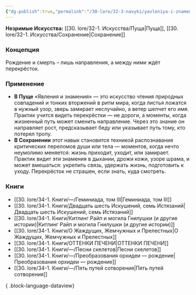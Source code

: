 ```yaml
---
{"dg-publish":true,"permalink":"/30-lore/32-3-navyki/yavleniya-i-znameniya/","tags":["незримое/навык"]}
---
```


**Незримые Искусства:** [[30. lore/32-1. Искусства/Пуща\|Пуща]], [[30. lore/32-1. Искусства/Сохранение\|Сохранение]]
### Концепция
Рождение и смерть – лишь направления, а между ними ждёт перекрёсток.
### Применение
- **В Пуще** «Явления и знамения» — это искусство чтения природных совпадений и тонких вторжений в ритм мира, когда листья ложатся в нужный узор, зверь замирает неслучайно, а ветер шепчет его имя. Практик учится видеть перекрёстки — не дороги, а моменты, когда жизненный путь может сменить направление. Через это знание он направляет рост, предсказывает беду или указывает путь тому, кто потерял тропу.
- **В Сохранении** этот навык становится техникой распознавания критических переломов души или тела — моментов, когда нечто неумолимо меняется: жизнь приходит, уходит, или замирает. Практик видит эти знамения в дыхании, дрожи кожи, узоре шрама, и может вмешаться: укрепить связь, удержать жизнь, подготовить к уходу. Перекрёсток не страшен, если знать, куда смотреть.
### Книги
- [[30. lore/34-1. Книги/—/Геминиада, том III\|Геминиада, том III]]
- [[30. lore/34-1. Книги/Двадцать шесть Искушений, семь Истязаний\|Двадцать шесть Искушений, семь Истязаний]]
- [[30. lore/34-1. Книги/Китлинг Райп и могила Гнилушки (и другие истории)\|Китлинг Райп и могила Гнилушки (и другие истории)]]
- [[30. lore/34-1. Книги/О Жаждущих, Жемчужных и Прелестных\|О Жаждущих, Жемчужных и Прелестных]]
- [[30. lore/34-1. Книги/ОТТЕНКИ ПЕЧЕНИ\|ОТТЕНКИ ПЕЧЕНИ]]
- [[30. lore/34-1. Книги/—/Песни скелетов\|Песни скелетов]]
- [[30. lore/34-1. Книги/—/Преобразования орхидеи — рождение\|Преобразования орхидеи — рождение]]
- [[30. lore/34-1. Книги/—/Пять путей сотворения\|Пять путей сотворения]]

{ .block-language-dataview}
